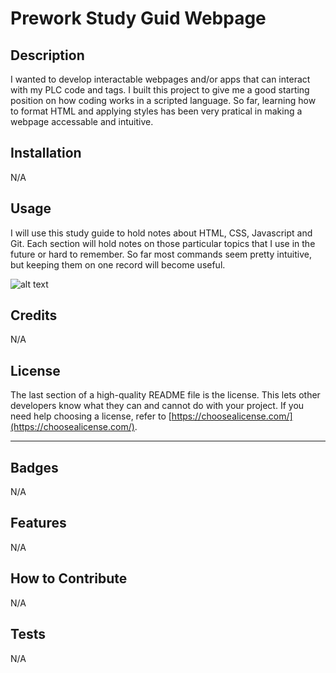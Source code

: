 # Prework Study Guid Webpage

## Description


I wanted to develop interactable webpages and/or apps that can interact with my PLC code and tags. I built this project to give me a good starting position on how coding works in a scripted language. So far, learning how to format HTML and applying styles has been very pratical in making a webpage accessable and intuitive.


## Installation

N/A

## Usage

I will use this study guide to hold notes about HTML, CSS, Javascript and Git. Each section will hold notes on those particular topics that I use in the future or hard to remember. So far most commands seem pretty intuitive, but keeping them on one record will become useful.


![alt text](assets/images/screenshot.png)

## Credits

N/A

## License

The last section of a high-quality README file is the license. This lets other developers know what they can and cannot do with your project. If you need help choosing a license, refer to [https://choosealicense.com/](https://choosealicense.com/).

---

## Badges

N/A

## Features

N/A

## How to Contribute

N/A

## Tests

N/A
